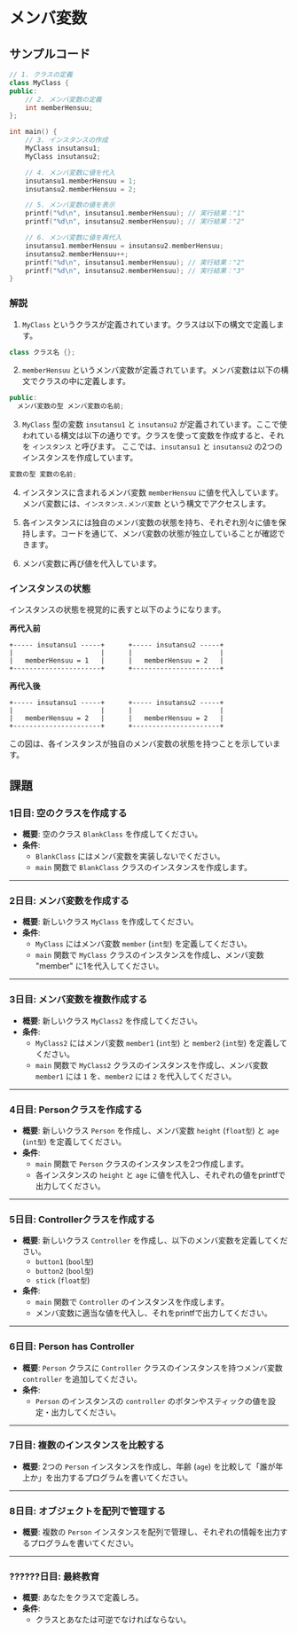 # メンバ変数

## サンプルコード

```cpp
// 1. クラスの定義
class MyClass {
public:
    // 2. メンバ変数の定義
    int memberHensuu;
};

int main() {
    // 3. インスタンスの作成
    MyClass insutansu1;
    MyClass insutansu2;

    // 4. メンバ変数に値を代入
    insutansu1.memberHensuu = 1;
    insutansu2.memberHensuu = 2;

    // 5. メンバ変数の値を表示
    printf("%d\n", insutansu1.memberHensuu); // 実行結果："1"
    printf("%d\n", insutansu2.memberHensuu); // 実行結果："2"

    // 6. メンバ変数に値を再代入
    insutansu1.memberHensuu = insutansu2.memberHensuu;
    insutansu2.memberHensuu++;
    printf("%d\n", insutansu1.memberHensuu); // 実行結果："2"
    printf("%d\n", insutansu2.memberHensuu); // 実行結果："3"
}
```

### 解説

1. `MyClass` というクラスが定義されています。クラスは以下の構文で定義します。

```cpp
class クラス名 {};
```

2. `memberHensuu` というメンバ変数が定義されています。メンバ変数は以下の構文でクラスの中に定義します。

```cpp
public:
  メンバ変数の型 メンバ変数の名前;
```

3. `MyClass` 型の変数 `insutansu1` と `insutansu2` が定義されています。ここで使われている構文は以下の通りです。クラスを使って変数を作成すると、それを `インスタンス` と呼びます。
ここでは、`insutansu1` と `insutansu2` の2つのインスタンスを作成しています。

```cpp
変数の型 変数の名前;
```

4. インスタンスに含まれるメンバ変数 `memberHensuu` に値を代入しています。
メンバ変数には、`インスタンス.メンバ変数` という構文でアクセスします。

5. 各インスタンスには独自のメンバ変数の状態を持ち、それぞれ別々に値を保持します。コードを通じて、メンバ変数の状態が独立していることが確認できます。

6. メンバ変数に再び値を代入しています。

### インスタンスの状態

インスタンスの状態を視覚的に表すと以下のようになります。

**再代入前**
```
+----- insutansu1 -----+      +----- insutansu2 -----+
|                      |      |                      |
|   memberHensuu = 1   |      |   memberHensuu = 2   |
+----------------------+      +----------------------+
```

**再代入後**
```
+----- insutansu1 -----+      +----- insutansu2 -----+
|                      |      |                      |
|   memberHensuu = 2   |      |   memberHensuu = 2   |
+----------------------+      +----------------------+
```

この図は、各インスタンスが独自のメンバ変数の状態を持つことを示しています。

## 課題

### **1日目: 空のクラスを作成する**

- **概要**: 空のクラス `BlankClass` を作成してください。
- **条件**:
  - `BlankClass` にはメンバ変数を実装しないでください。
  - `main` 関数で `BlankClass` クラスのインスタンスを作成します。

---

### **2日目: メンバ変数を作成する**

- **概要**: 新しいクラス `MyClass` を作成してください。
- **条件**:
  - `MyClass` にはメンバ変数 `member` (`int型`) を定義してください。
  - `main` 関数で `MyClass` クラスのインスタンスを作成し、メンバ変数 "member" に1を代入してください。

---

### **3日目: メンバ変数を複数作成する**

- **概要**: 新しいクラス `MyClass2` を作成してください。
- **条件**:
  - `MyClass2` にはメンバ変数 `member1` (`int型`) と `member2` (`int型`) を定義してください。
  - `main` 関数で `MyClass2` クラスのインスタンスを作成し、メンバ変数 `member1` には `1` を、`member2` には `2` を代入してください。

---

### **4日目: Personクラスを作成する**

- **概要**: 新しいクラス `Person` を作成し、メンバ変数 `height` (`float型`) と `age` (`int型`) を定義してください。
- **条件**:
  - `main` 関数で `Person` クラスのインスタンスを2つ作成します。
  - 各インスタンスの `height` と `age` に値を代入し、それぞれの値をprintfで出力してください。

---

### **5日目: Controllerクラスを作成する**

- **概要**: 新しいクラス `Controller` を作成し、以下のメンバ変数を定義してください。
  - `button1` (`bool型`)
  - `button2` (`bool型`)
  - `stick` (`float型`)
- **条件**:
  - `main` 関数で `Controller` のインスタンスを作成します。
  - メンバ変数に適当な値を代入し、それをprintfで出力してください。

---

### **6日目: Person has Controller**

- **概要**: `Person` クラスに `Controller` クラスのインスタンスを持つメンバ変数 `controller` を追加してください。
- **条件**:
  - `Person` のインスタンスの `controller` のボタンやスティックの値を設定・出力してください。

---

### **7日目: 複数のインスタンスを比較する**

- **概要**: 2つの `Person` インスタンスを作成し、年齢 (`age`) を比較して「誰が年上か」を出力するプログラムを書いてください。

---

### **8日目: オブジェクトを配列で管理する**

- **概要**: 複数の `Person` インスタンスを配列で管理し、それぞれの情報を出力するプログラムを書いてください。

---

### **??????日目: 最終教育**

- **概要**: あなたをクラスで定義しろ。
- **条件**:
  - クラスとあなたは可逆でなければならない。
